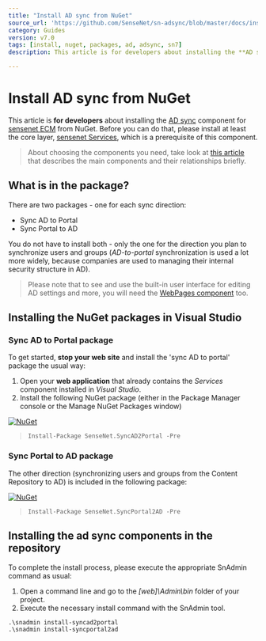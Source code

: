 ```yaml
---
title: "Install AD sync from NuGet"
source_url: 'https://github.com/SenseNet/sn-adsync/blob/master/docs/install-adsync-from-nuget.md'
category: Guides
version: v7.0
tags: [install, nuget, packages, ad, adsync, sn7]
description: This article is for developers about installing the **AD sync** component for sensenet ECM from NuGet. Before you can do that, please install at least the core layer, sensenet Services, which is a prerequisite of this component.

---
```


# Install AD sync from NuGet
This article is **for developers** about installing the [AD sync](/docs/adsync) component for [sensenet ECM](https://github.com/SenseNet) from NuGet. Before you can do that, please install at least the core layer, [sensenet Services](/docs/install-sn-from-nuget), which is a prerequisite of this component.

> About choosing the components you need, take look at [this article](/docs/sensenet-components) that describes the main components and their relationships briefly.

## What is in the package?
There are two packages - one for each sync direction:

- Sync AD to Portal
- Sync Portal to AD

You do not have to install both - only the one for the direction you plan to synchronize users and groups (*AD-to-portal* synchronization is used a lot more widely, because companies are used to managing their internal security structure in AD).

> Please note that to see and use the built-in user interface for editing AD settings and more, you will need the [WebPages component](https://github.com/SenseNet/sn-webpages) too. 

## Installing the NuGet packages in Visual Studio
### Sync AD to Portal package
To get started, **stop your web site** and install the 'sync AD to portal' package the usual way:

1. Open your **web application** that already contains the *Services* component installed in *Visual Studio*.
2. Install the following NuGet package (either in the Package Manager console or the Manage NuGet Packages window)

[![NuGet](https://img.shields.io/nuget/v/SenseNet.SyncAD2Portal.svg)](https://www.nuget.org/packages/SenseNet.SyncAD2Portal)

> `Install-Package SenseNet.SyncAD2Portal -Pre`

### Sync Portal to AD package
The other direction (synchronizing users and groups from the Content Repository to AD) is included in the following package:

[![NuGet](https://img.shields.io/nuget/v/SenseNet.SyncPortal2AD.svg)](https://www.nuget.org/packages/SenseNet.SyncPortal2AD)

> `Install-Package SenseNet.SyncPortal2AD -Pre`

## Installing the ad sync components in the repository
To complete the install process, please execute the appropriate SnAdmin command as usual:

1. Open a command line and go to the *[web]\Admin\bin* folder of your project.
2. Execute the necessary install command with the SnAdmin tool.

```text
.\snadmin install-syncad2portal
.\snadmin install-syncportal2ad
```